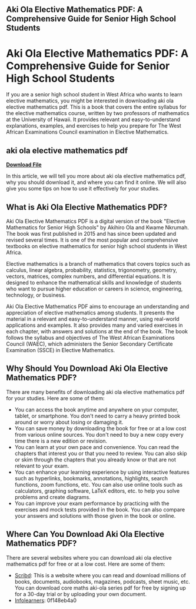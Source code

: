 ## Aki Ola Elective Mathematics PDF: A Comprehensive Guide for Senior High School Students

  
# Aki Ola Elective Mathematics PDF: A Comprehensive Guide for Senior High School Students
  
If you are a senior high school student in West Africa who wants to learn elective mathematics, you might be interested in downloading aki ola elective mathematics pdf. This is a book that covers the entire syllabus for the elective mathematics course, written by two professors of mathematics at the University of Hawaii. It provides relevant and easy-to-understand explanations, examples, and exercises to help you prepare for The West African Examinations Council examination in Elective Mathematics.
 
## aki ola elective mathematics pdf


[**Download File**](https://www.google.com/url?q=https%3A%2F%2Furllio.com%2F2tKFoC&sa=D&sntz=1&usg=AOvVaw0XDSx0SbUmN4qEWc1ryVpo)

  
In this article, we will tell you more about aki ola elective mathematics pdf, why you should download it, and where you can find it online. We will also give you some tips on how to use it effectively for your studies.
  
## What is Aki Ola Elective Mathematics PDF?
  
Aki Ola Elective Mathematics PDF is a digital version of the book "Elective Mathematics for Senior High Schools" by Akihiro Ola and Kwame Nkrumah. The book was first published in 2015 and has since been updated and revised several times. It is one of the most popular and comprehensive textbooks on elective mathematics for senior high school students in West Africa.
  
Elective mathematics is a branch of mathematics that covers topics such as calculus, linear algebra, probability, statistics, trigonometry, geometry, vectors, matrices, complex numbers, and differential equations. It is designed to enhance the mathematical skills and knowledge of students who want to pursue higher education or careers in science, engineering, technology, or business.
  
Aki Ola Elective Mathematics PDF aims to encourage an understanding and appreciation of elective mathematics among students. It presents the material in a relevant and easy-to-understand manner, using real-world applications and examples. It also provides many and varied exercises in each chapter, with answers and solutions at the end of the book. The book follows the syllabus and objectives of The West African Examinations Council (WAEC), which administers the Senior Secondary Certificate Examination (SSCE) in Elective Mathematics.
  
## Why Should You Download Aki Ola Elective Mathematics PDF?
  
There are many benefits of downloading aki ola elective mathematics pdf for your studies. Here are some of them:
  
- You can access the book anytime and anywhere on your computer, tablet, or smartphone. You don't need to carry a heavy printed book around or worry about losing or damaging it.
- You can save money by downloading the book for free or at a low cost from various online sources. You don't need to buy a new copy every time there is a new edition or revision.
- You can learn at your own pace and convenience. You can read the chapters that interest you or that you need to review. You can also skip or skim through the chapters that you already know or that are not relevant to your exam.
- You can enhance your learning experience by using interactive features such as hyperlinks, bookmarks, annotations, highlights, search functions, zoom functions, etc. You can also use online tools such as calculators, graphing software, LaTeX editors, etc. to help you solve problems and create diagrams.
- You can improve your exam performance by practicing with the exercises and mock tests provided in the book. You can also compare your answers and solutions with those given in the book or online.

## Where Can You Download Aki Ola Elective Mathematics PDF?
  
There are several websites where you can download aki ola elective mathematics pdf for free or at a low cost. Here are some of them:

- [Scribd](https://www.scribd.com/document/500493640/Core-Maths-Aki-ola-Series): This is a website where you can read and download millions of books, documents, audiobooks, magazines, podcasts, sheet music, etc. You can download core maths aki-ola series pdf for free by signing up for a 30-day trial or by uploading your own document.
- [Infolearners](https://infolearners.com/ebooks/aki-ola-elective-mathematics-pdf-free-download/): 0f148eb4a0
